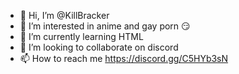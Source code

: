 - 👋 Hi, I’m @KillBracker
- 👀 I’m interested in anime and gay porn 😏
- 🌱 I’m currently learning HTML
- 💞️ I’m looking to collaborate on discord
- 📫 How to reach me https://discord.gg/C5HYb3sN

<!---
KillBracker/KillBracker is a ✨ special ✨ repository because its `README.md` (this file) appears on your GitHub profile.
You can click the Preview link to take a look at your changes.
--->
